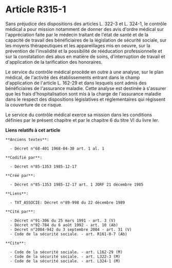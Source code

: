 # Article R315-1

Sans préjudice des dispositions des articles L. 322-3 et L. 324-1, le contrôle médical a pour mission notamment de donner des
avis d'ordre médical sur l'appréciation faite par le médecin traitant de l'état de santé et de la capacité de travail des
bénéficiaires de la législation de sécurité sociale, sur les moyens thérapeutiques et les appareillages mis en oeuvre, sur la
prévention de l'invalidité et la possibilité de rééducation professionnelle et sur la constatation des abus en matière de
soins, d'interruption de travail et d'application de la tarification des honoraires. 

Le service du contrôle médical procède en outre à une analyse, sur le plan médical, de l'activité des établissements entrant
dans le champ d'application de l'article L. 162-29 et dans lesquels sont admis des bénéficiaires de l'assurance maladie.
Cette analyse est destinée à s'assurer que les frais d'hospitalisation sont mis à la charge de l'assurance maladie dans le
respect des dispositions législatives et réglementaires qui régissent la couverture de ce risque. 

Le service du contrôle médical exerce sa mission dans les conditions définies par le présent chapitre et par le chapitre 6 du
titre VI du livre Ier.

**Liens relatifs à cet article**

	**Anciens textes**:

	  - Décret n°68-401 1968-04-30 art. 1 al. 1

	**Codifié par**:

	  - Décret n°85-1353 1985-12-17

	**Créé par**:

	  - Décret n°85-1353 1985-12-17 art. 1 JORF 21 décembre 1985

	**Liens**:

	  - TXT_ASSOCIE: Décret n°89-998 du 22 décembre 1989

	**Cité par**:

	  - Décret n°91-306 du 25 mars 1991 - art. 3 (V)
	  - Décret n°92-784 du 6 août 1992 - art. 10 (Ab)
	  - Décret n°2004-942 du 3 septembre 2004 - art. 31 (V)
	  - Code de la sécurité sociale. - art. R161-8-7 (Ab)

	**Cite**:

	  - Code de la sécurité sociale. - art. L162-29 (M)
	  - Code de la sécurité sociale. - art. L322-3 (M)
	  - Code de la sécurité sociale. - art. L324-1 (M)
